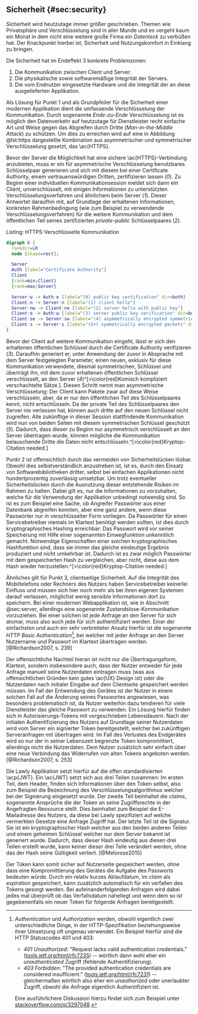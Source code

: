 ## Sicherheit {#sec:security}
Sicherheit wird heutzutage immer größer geschrieben. Themen wie Privatsphäre und Verschlüsselung sind in aller Munde und es vergeht kaum ein Monat in dem nicht eine weitere große Firma ein *Datenleck* zu verbüßen hat. Der Knackpunkt hierbei ist, Sicherheit und Nutzungskomfort in Einklang zu bringen.

Die Sicherheit hat im Endeffekt 3 konkrete Problemzonen:

  1. Die Kommunikation zwischen Client und Server.
  2. Die physikalische sowie softwaremäßige Integrität der Servers.
  3. Die vom Endnutzer eingesetzte Hardware und die Integrität der an diese ausgelieferten Applikation.

Als Lösung für Punkt 1 und als Grundpfeiler für die Sicherheit einer modernen Applikation dient die umfassende Verschlüsselung der Kommunikation. Durch sogenannte *Ende-zu-Ende* Verschlüsselung ist es möglich den Datenverkehr auf heutzutage für Dienstleister recht einfache Art und Weise gegen das Abgreifen durch Dritte (*Man-in-the-Middle Attack*) zu schützen. Um dies zu erreichen wird auf eine in Abbildung @lst:https dargestellte Kombination aus asymmetrischer und symmetrischer Verschlüsselung gesetzt, das \ac{HTTPS}.

Bevor der Server die Möglichkeit hat eine sichere \ac{HTTPS}-Verbindung anzubieten, muss er ein für asymmetrische Verschlüsselung benutzbares Schlüsselpaar generieren und sich mit diesem bei einer Certificate Authority, einem vertrauenswürdigen Dritten, zertifizieren lassen (*0*). Zu Beginn einer individuellen Kommunikationsession meldet sich dann ein Client, unverschlüsselt, mit einigen Informationen zu unterstützten Verschlüsselungsverfahren und ähnlichem beim Server (*1*). Dieser Antwortet daraufhin mit, auf Grundlage der erhaltenen Informationen, konkreten Rahmenbedingung (wie zum Beispiel zu verwendende Verschlüsselungsverfahren) für die weitere Kommunikation und dem öffentlichen Teil seines zertifizierten *private-public* Schlüsselpaares (*2*). 

Listing: HTTPS-Verschlüsselte Kommunikation

```{.dot #lst:https}
digraph G {
  rankdir=LR
  node [shape=rect];

  Server
  Auth [label="Certificate Authority"]
  Client
  {rank=min;Client}
  {rank=max;Server}

  Server:w -> Auth:e [label="(0) public key certification" dir=both]
  Client:n -> Server:n [label="(1) client hello"]
  Server:nw -> Client:ne [label="(2) server hello with public key"]
  Client:e -> Auth:w [label="(3) server public key verification" dir=both]
  Client:se -> Server:sw [label="(4) asymmetrically encrypted symmetric key"]
  Client:s -> Server:s [label="(5+) symmetrically encrypted packets" dir=both]
}
```

Bevor der Client auf weitere Kommunikation eingeht, lässt er sich den erhaltenen öffentlichen Schlüssel durch die Certificate Authority verifizieren (*3*). Daraufhin generiert er, unter Anwendung der zuvor in Absprache mit dem Server festgelegten Parameter, einen neuen, exklusiv für diese Kommunikation verwendete, diesmal symmetrischen, Schlüssel und überträgt ihn, mit dem zuvor erhaltenen öffentlichen Schlüssel verschlüsselt, an den Server (*4*)^[>\color{red}Komisch kompliziert verschachtelte Sätze.]. Diesen Schritt nennt man asymmetrische Verschlüsselung: Der Client kann Pakete zwar auf diese Weise verschlüsseln, aber, da er nur den öffentlichen Teil des Schlüsselpaares kennt, nicht entschlüsseln. Da der private Teil des Schlüsselpaares den Server nie verlassen hat, können auch dritte auf den neuen Schlüssel nicht zugreifen. Alle zukünftige in dieser Session stattfindende Kommunikation wird nun von beiden Seiten mit diesem symmetrischen Schlüssel geschützt (*5*). Dadurch, dass dieser zu Beginn nur asymmetrisch verschlüsselt an den Server übertragen wurde, können mögliche die Kommunikation belauschende Dritte die Daten nicht entschlüsseln.^[>\color{red}Kryptop-Citation needed.]

Punkt 2 ist offensichtlich durch das vermeiden von Sicherheitslücken lösbar. Obwohl dies selbstverständlich anzustreben ist, ist es, durch den Einsatz von Softwarebibliotheken dritter, selbst bei einfachen Applikationen nicht hundertprozentig zuverlässig umsetzbar. Um trotz eventueller Sicherheitslücken durch die Ausnutzung dieser entstehende Risiken im Rahmen zu halten. Dabei gilt es, nur die Informationen zu vorzuhalten, welche für die Verwendung der Applikation unbedingt notwendig sind. So ist es zum Beispiel eine Sache, ob Angreifer Passwörter aus einer Datenbank abgreifen konnten, aber eine ganz andere, wenn diese Passwörter nur in verschlüsselter Form vorliegen. Da Passwörter für einen Servicebetreiber niemals im Klartext benötigt werden sollten, ist dies durch kryptographisches Hashing erreichbar: Das Passwort wird vor seiner Speicherung mit Hilfe einer sogenannten Einwegfunktion unkenntlich gemacht. Notwendige Eigenschaften einer solchen kryptographisches Hashfunktion sind, dass sie immer das gleiche eindeutige Ergebnis produziert und nicht umkehrbar ist. Dadurch ist es zwar möglich Passwörter mit dem gespeicherten Hash zu vergleichen, aber nicht, diese aus dem Hash wieder herzustellen.^[>\color{red}Kryptop-Citation needed.]

Ähnliches gilt für Punkt 3, clientseitige Sicherheit. Auf die Integrität des Mobiltelefons oder Rechners des Nutzers haben Servicebetreiber keinerlei Einfluss und müssen sich hier noch mehr als bei ihren eigenen Systemen darauf verlassen, möglichst wenig sensible Informationen dort zu speichern. Bei einer modernen Webapplikation ist, wie in Abschnitt @sec:server, allerdings eine sogenannte Zustandslose-Kommunikation vorzuziehen. Bei einer solchen ist jede Anfrage an den Server für sich atomar, muss also auch jede für sich authentifiziert werden. Einer der einfachsten und auch ein sehr verbreiteter Ansatz hierfür ist die sogenannte *HTTP Basic Authentication*[^authentorization], bei welcher mit jeder Anfrage an den Server Nutzername und Passwort im Klartext übertragen werden. [@Richardson2007, s. 239]

Der offensichtliche Nachteil hieran ist nicht nur die Übertragungsform, Klartext, sondern insbesondere auch, dass der Nutzer entweder für jede Anfrage manuell seine Nutzerdaten eintragen muss (was aus offensichtlichen Gründen kein gutes \ac{UX} Design ist) oder die Nutzerdaten nach initialer Eingabe auf dem Clientseite gespeichert werden müssen. Im Fall der Entwendung des Gerätes ist der Nutzer in einem solchen Fall auf die Änderung seines Passwortes angewiesen, was besonders problematisch ist, da Nutzer weiterhin dazu tendieren für viele Dienstleister das gleiche Passwort zu verwenden. Ein Lösung hierfür finden sich in Autorisierungs-Tokens mit vorgeschrieben Lebensdauern. Nach der initialen Authentifizierung des Nutzers auf Grundlage seiner Nutzerdaten wird vom Server ein signierter Token bereitgestellt, welcher bei zukünftigen Serveranfragen mit übertragen wird. Im Fall des Verlustes des Endgerätes wird so nur der in seiner Lebenszeit begrenzte Token kompromittiert, allerdings nicht die Nutzerdaten. Dem Nutzer zusätzlich sehr einfach über eine neue Verbindung das Widerrufen von alten Tokens angeboten werden. [@Richardson2007, s. 253]

Die Lawly Applikation setzt hierfür auf die offen standardisierten \acp{JWT}. Ein \ac{JWT} setzt sich aus drei Teilen zusammen: Im ersten Teil, dem Header, finden sich Informationen über den Token selbst, also zum Beispiel die Bezeichnung des Verschlüsselungsalgorithmus welcher bei der Signierung eingesetzt wurde. Der zweite Teil beinhaltet die *claims*, sogenannte Ansprüche die der Token an seine Zugriffsrechte in der Angefragten Ressource stellt. Dies beinhaltet zum Beispiel die E-Mailadresse des Nutzers, da diese bei Lawly spezifiziert auf welche vermerkten Gesetze eine Anfrage Zugriff hat. Der letzte Teil ist die Signatur. Sie ist ein kryptographischer Hash welcher aus den beiden anderen Teilen und einem geheimen Schlüssel welcher nur dem Server bekannt ist generiert wurde. Dadurch, dass dieser Hash eindeutig aus diesen drei Teilen erstellt wurde, kann keiner dieser drei Teile verändert werden, ohne das der Hash seine Gültigkeit verliert. [@Melorose2015]

Der Token kann somit sicher auf Nutzerseite gespeichert werden, ohne dass eine Kompromittierung des Gerätes die Aufgabe des Passworts bedeuten würde. Durch ein relativ kurzes Ablaufdatum, im *claim* als *expiration* gespeichert, kann zusätzlich automatisch für ein verfallen des Tokens gesorgt werden. Bei aufeinanderfolgenden Anfragen wird dabei jedes mal überprüft ob das Verfallsdatum naheliegt und wenn dem so ist gegebenenfalls ein neuer Token für folgende Anfragen bereitgestellt.

[^authentorization]:
    *Authentication* und *Authorization* werden, obwohl eigentlich zwei unterschiedliche Dinge, in der HTTP-Spezifikation beziehungsweise ihrer Umsetzung oft ungenau verwendet. Ein Beispiel hierfür sind die HTTP Statuscodes 401 und 403:

      + *401 Unauthorized*: "Request lacks valid authentication credentials." ([tools.ietf.org/html/rfc7235](https://tools.ietf.org/html/rfc7235#section-3.1)) -- wörtlich dann wohl eher ein *unauthenticated* Zugriff (fehlende Authentifizierung).
      + *403 Forbidden*: "The provided authentication credentials are considered insufficient." ([tools.ietf.org/html/rfc7231](https://tools.ietf.org/html/rfc7231#section-6.5.3)) -- gleichermaßen wörtlich also eher ein *unauthorized* oder unerlaubter Zugriff, obwohl die Anfrage eigentlich Authentifiziert ist.

    Eine ausführlichere Diskussion hierzu findet sich zum Beispiel unter [stackoverflow.com/q/3297048](http://stackoverflow.com/q/3297048).

<!-- https://news.ycombinator.com/item?id=11929267 -->
